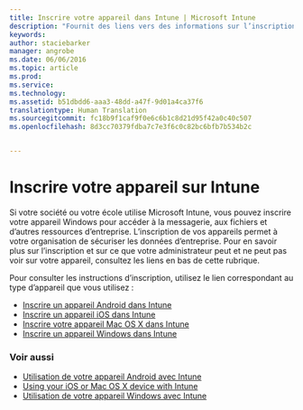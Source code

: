 ```yaml
---
title: Inscrire votre appareil dans Intune | Microsoft Intune
description: "Fournit des liens vers des informations sur l’inscription de différents appareils dans Intune"
keywords: 
author: staciebarker
manager: angrobe
ms.date: 06/06/2016
ms.topic: article
ms.prod: 
ms.service: 
ms.technology: 
ms.assetid: b51dbdd6-aaa3-48dd-a47f-9d01a4ca37f6
translationtype: Human Translation
ms.sourcegitcommit: fc18b9f1caf9f0e6c6b1c8d21d95f42a0c40c507
ms.openlocfilehash: 8d3cc70379fdba7c7e3f6c0c82bc6bfb7b534b2c


---
```


# Inscrire votre appareil sur Intune

Si votre société ou votre école utilise Microsoft Intune, vous pouvez inscrire votre appareil Windows pour accéder à la messagerie, aux fichiers et d’autres ressources d’entreprise. L’inscription de vos appareils permet à votre organisation de sécuriser les données d’entreprise. Pour en savoir plus sur l’inscription et sur ce que votre administrateur peut et ne peut pas voir sur votre appareil, consultez les liens en bas de cette rubrique.

Pour consulter les instructions d’inscription, utilisez le lien correspondant au type d’appareil que vous utilisez :

- [Inscrire un appareil Android dans Intune](enroll-your-device-in-Intune-android.md)</br>
- [Inscrire un appareil iOS dans Intune](enroll-your-device-in-intune-ios.md)</br>
- [Inscrire votre appareil Mac OS X dans Intune](enroll-your-device-in-intune-mac-os-x.md)</br>
- [Inscrire un appareil Windows dans Intune](enroll-your-device-in-intune-windows.md)</br>

### Voir aussi
- [Utilisation de votre appareil Android avec Intune](using-your-android-device-with-intune.md)</br>
- [Using your iOS or Mac OS X device with Intune](using-your-ios-or-mac-os-x-device-with-intune.md)</br>
- [Utilisation de votre appareil Windows avec Intune](using-your-windows-device-with-intune.md)



<!--HONumber=Aug16_HO4-->


